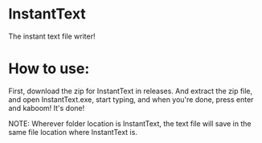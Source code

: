 # InstantText
The instant text file writer!
# How to use:
First, download the zip for InstantText in releases.
And extract the zip file, 
and open InstantText.exe, start typing, 
and when you're done, 
press enter and kaboom! 
It's done!

NOTE: Wherever folder location is InstantText, 
the text file will save in the same file location where InstantText is.
